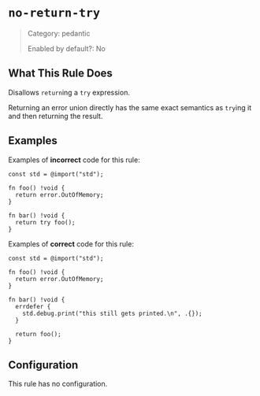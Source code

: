 # `no-return-try`

> Category: pedantic
>
> Enabled by default?: No

## What This Rule Does

Disallows `return`ing a `try` expression.

Returning an error union directly has the same exact semantics as `try`ing
it and then returning the result.

## Examples

Examples of **incorrect** code for this rule:

```zig
const std = @import("std");

fn foo() !void {
  return error.OutOfMemory;
}

fn bar() !void {
  return try foo();
}
```

Examples of **correct** code for this rule:

```zig
const std = @import("std");

fn foo() !void {
  return error.OutOfMemory;
}

fn bar() !void {
  errdefer {
    std.debug.print("this still gets printed.\n", .{});
  }

  return foo();
}
```

## Configuration

This rule has no configuration.
